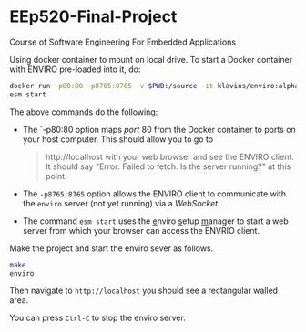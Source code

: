# EEp520-Final-Project

Course of Software Engineering For Embedded Applications

Using docker container to mount on local drive.
To start a Docker container with ENVIRO pre-loaded into it, do:

```bash
docker run -p80:80 -p8765:8765 -v $PWD:/source -it klavins/enviro:alpha bash
esm start
```

The above commands do the following:

- The `-p80:80 option maps *port* 80 from the Docker container to ports on your host computer. This should allow you to go to 
    > http://localhost
    with your web browser and see the ENVIRO client. It should say "Error: Failed to fetch. Is the server running?" at this point. 

- The `-p8765:8765` option allows the ENVIRO client to communicate with the `enviro` server (not yet running) via a *WebSocket*.

- The command `esm start` uses the <u>e</u>nviro <u>s</u>etup <u>m</u>anager to start a web server from which your browser can access the ENVRIO client.


Make the project and start the enviro sever as follows.
```bash
make
enviro
```

Then navigate to `http://localhost` you should see a rectangular walled area. 

You can press `Ctrl-C` to stop the enviro server. 
